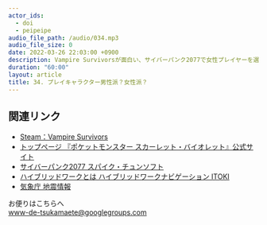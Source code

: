 ```yaml
---
actor_ids:
  - doi
  - peipeipe
audio_file_path: /audio/034.mp3
audio_file_size: 0
date: 2022-03-26 22:03:00 +0900
description: Vampire Survivorsが面白い、サイバーパンク2077で女性プレイヤーを選んだけど後悔している、地震と停電の備えについて話しました
duration: "60:00"
layout: article
title: 34. プレイキャラクター男性派？女性派？
---
```



## 関連リンク
- [Steam：Vampire Survivors](https://store.steampowered.com/app/1794680/Vampire_Survivors/?l=japanese)
- [トップページ 『ポケットモンスター スカーレット・バイオレット』公式サイト](https://www.pokemon.co.jp/ex/sv/ja/)
- [サイバーパンク2077 スパイク・チュンソフト](https://www.spike-chunsoft.co.jp/cyberpunk2077/)
- [ハイブリッドワークとは ハイブリッドワークナビゲーション ITOKI](https://www.itoki.jp/solution/hybrid-work-navigation/#:~:text=%E3%83%8F%E3%82%A4%E3%83%96%E3%83%AA%E3%83%83%E3%83%89%E3%83%AF%E3%83%BC%E3%82%AF%E3%81%A8%E3%81%AF%E3%80%81%E3%83%86%E3%83%AC%E3%83%AF%E3%83%BC%E3%82%AF,%E7%94%9F%E3%81%BE%E3%82%8C%E3%81%9F%E3%82%B9%E3%82%BF%E3%82%A4%E3%83%AB%E3%81%A7%E3%82%82%E3%81%82%E3%82%8A%E3%81%BE%E3%81%99%E3%80%82)
- [気象庁  地震情報](https://www.data.jma.go.jp/multi/quake/quake_detail.html?eventID=20220317001109&lang=jp)


お便りはこちらへ<br/>
www-de-tsukamaete@googlegroups.com